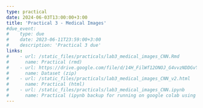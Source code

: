 ```yaml
---
type: practical
date: 2024-06-03T13:00:00+3:00
title: 'Practical 3 - Medical Images'
#due_event: 
#    type: due
#    date: 2023-06-11T23:59:00+3:00
#    description: 'Practical 3 due'
links:
#    - url: /static_files/practicals/lab3_medical_images_CNN.Rmd
#      name: Practical (rmd)
#    - url: https://drive.google.com/file/d/14H_FilWf12ONOJ_G4vvzNDDGvY7Ccqtm/view?usp=sharing
#      name: Dataset (zip)
#    - url: /static_files/practicals/lab3_medical_images_CNN_v2.html
#      name: Practical (html)
#    - url: /static_files/practicals/lab3_medical_images_CNN.ipynb
#      name: Practical (ipynb backup for running on google colab using R runtime)
---
```

